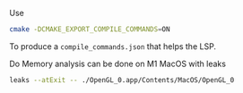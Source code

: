 Use 
```bash
cmake -DCMAKE_EXPORT_COMPILE_COMMANDS=ON
```
To produce a `compile_commands.json` that helps the LSP. 

Do Memory analysis can be done on M1 MacOS with leaks
```bash
leaks --atExit -- ./OpenGL_0.app/Contents/MacOS/OpenGL_0
```
